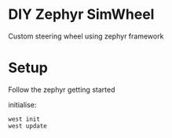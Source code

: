 # DIY Zephyr SimWheel
Custom steering wheel using zephyr framework

# Setup
Follow the zephyr getting started

initialise:
```
west init
west update
```